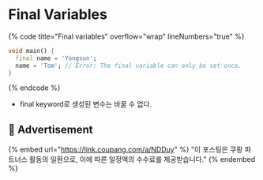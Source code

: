 # Final Variables

{% code title="Final variables" overflow="wrap" lineNumbers="true" %}
```dart
void main() {
  final name = 'Yongsun';
  name = 'Tom'; // Error: The final variable can only be set once.
}
```
{% endcode %}

* final keyword로 생성된 변수는 바꿀 수 없다.

## :gift: Advertisement

{% embed url="https://link.coupang.com/a/NDDuy" %}
"이 포스팅은 쿠팡 파트너스 활동의 일환으로, 이에 따른 일정액의 수수료를 제공받습니다."
{% endembed %}
